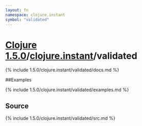 ```yaml
---
layout: fn
namespace: clojure.instant
symbol: "validated"
---
```


# [Clojure 1.5.0](../../)/[clojure.instant](../)/validated

{% include 1.5.0/clojure.instant/validated/docs.md %}

##Examples

{% include 1.5.0/clojure.instant/validated/examples.md %}
## Source
{% include 1.5.0/clojure.instant/validated/src.md %}

